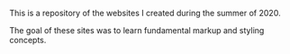 This is a repository of the websites I created during the summer of 2020. 

The goal of these sites was to learn fundamental markup and styling concepts.
